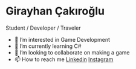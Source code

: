 # Girayhan Çakıroğlu

Student / Developer / Traveler

- 👀 I’m interested in Game Development
- 🌱 I’m currently learning C#
- 💞️ I’m looking to collaborate on making a game
- 📫 How to reach me [Linkedin](https://www.linkedin.com/in/girayhancakiroglu/) [Instagram](https://www.instagram.com/giray_cakr/)

